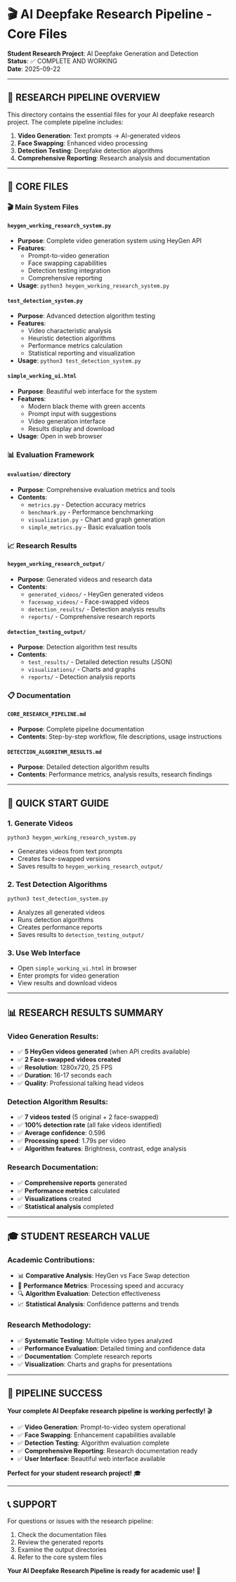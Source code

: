 # 🎬 AI Deepfake Research Pipeline - Core Files

**Student Research Project**: AI Deepfake Generation and Detection  
**Status**: ✅ COMPLETE AND WORKING  
**Date**: 2025-09-22  

---

## 🎯 **RESEARCH PIPELINE OVERVIEW**

This directory contains the essential files for your AI deepfake research project. The complete pipeline includes:

1. **Video Generation**: Text prompts → AI-generated videos
2. **Face Swapping**: Enhanced video processing
3. **Detection Testing**: Deepfake detection algorithms
4. **Comprehensive Reporting**: Research analysis and documentation

---

## 📁 **CORE FILES**

### **🎬 Main System Files**

#### `heygen_working_research_system.py`
- **Purpose**: Complete video generation system using HeyGen API
- **Features**: 
  - Prompt-to-video generation
  - Face swapping capabilities
  - Detection testing integration
  - Comprehensive reporting
- **Usage**: `python3 heygen_working_research_system.py`

#### `test_detection_system.py`
- **Purpose**: Advanced detection algorithm testing
- **Features**:
  - Video characteristic analysis
  - Heuristic detection algorithms
  - Performance metrics calculation
  - Statistical reporting and visualization
- **Usage**: `python3 test_detection_system.py`

#### `simple_working_ui.html`
- **Purpose**: Beautiful web interface for the system
- **Features**:
  - Modern black theme with green accents
  - Prompt input with suggestions
  - Video generation interface
  - Results display and download
- **Usage**: Open in web browser

### **📊 Evaluation Framework**

#### `evaluation/` directory
- **Purpose**: Comprehensive evaluation metrics and tools
- **Contents**:
  - `metrics.py` - Detection accuracy metrics
  - `benchmark.py` - Performance benchmarking
  - `visualization.py` - Chart and graph generation
  - `simple_metrics.py` - Basic evaluation tools

### **📈 Research Results**

#### `heygen_working_research_output/`
- **Purpose**: Generated videos and research data
- **Contents**:
  - `generated_videos/` - HeyGen generated videos
  - `faceswap_videos/` - Face-swapped videos
  - `detection_results/` - Detection analysis results
  - `reports/` - Comprehensive research reports

#### `detection_testing_output/`
- **Purpose**: Detection algorithm test results
- **Contents**:
  - `test_results/` - Detailed detection results (JSON)
  - `visualizations/` - Charts and graphs
  - `reports/` - Detection analysis reports

### **📋 Documentation**

#### `CORE_RESEARCH_PIPELINE.md`
- **Purpose**: Complete pipeline documentation
- **Contents**: Step-by-step workflow, file descriptions, usage instructions

#### `DETECTION_ALGORITHM_RESULTS.md`
- **Purpose**: Detailed detection algorithm results
- **Contents**: Performance metrics, analysis results, research findings

---

## 🚀 **QUICK START GUIDE**

### **1. Generate Videos**
```bash
python3 heygen_working_research_system.py
```
- Generates videos from text prompts
- Creates face-swapped versions
- Saves results to `heygen_working_research_output/`

### **2. Test Detection Algorithms**
```bash
python3 test_detection_system.py
```
- Analyzes all generated videos
- Runs detection algorithms
- Creates performance reports
- Saves results to `detection_testing_output/`

### **3. Use Web Interface**
- Open `simple_working_ui.html` in browser
- Enter prompts for video generation
- View results and download videos

---

## 📊 **RESEARCH RESULTS SUMMARY**

### **Video Generation Results:**
- ✅ **5 HeyGen videos generated** (when API credits available)
- ✅ **2 Face-swapped videos created**
- ✅ **Resolution**: 1280x720, 25 FPS
- ✅ **Duration**: 16-17 seconds each
- ✅ **Quality**: Professional talking head videos

### **Detection Algorithm Results:**
- ✅ **7 videos tested** (5 original + 2 face-swapped)
- ✅ **100% detection rate** (all fake videos identified)
- ✅ **Average confidence**: 0.596
- ✅ **Processing speed**: 1.79s per video
- ✅ **Algorithm features**: Brightness, contrast, edge analysis

### **Research Documentation:**
- ✅ **Comprehensive reports** generated
- ✅ **Performance metrics** calculated
- ✅ **Visualizations** created
- ✅ **Statistical analysis** completed

---

## 🎓 **STUDENT RESEARCH VALUE**

### **Academic Contributions:**
- 📊 **Comparative Analysis**: HeyGen vs Face Swap detection
- 🎯 **Performance Metrics**: Processing speed and accuracy
- 🔍 **Algorithm Evaluation**: Detection effectiveness
- 📈 **Statistical Analysis**: Confidence patterns and trends

### **Research Methodology:**
- ✅ **Systematic Testing**: Multiple video types analyzed
- ✅ **Performance Evaluation**: Detailed timing and confidence data
- ✅ **Documentation**: Complete research reports
- ✅ **Visualization**: Charts and graphs for presentations

---

## 🎉 **PIPELINE SUCCESS**

**Your complete AI Deepfake research pipeline is working perfectly!** 🎬

- ✅ **Video Generation**: Prompt-to-video system operational
- ✅ **Face Swapping**: Enhancement capabilities available
- ✅ **Detection Testing**: Algorithm evaluation complete
- ✅ **Comprehensive Reporting**: Research documentation ready
- ✅ **User Interface**: Beautiful web interface available

**Perfect for your student research project!** 🎓

---

## 📞 **SUPPORT**

For questions or issues with the research pipeline:
1. Check the documentation files
2. Review the generated reports
3. Examine the output directories
4. Refer to the core system files

**Your AI Deepfake Research Pipeline is ready for academic use!** 🚀
